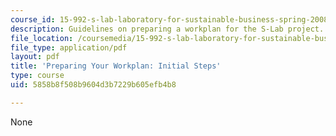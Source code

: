 ```yaml
---
course_id: 15-992-s-lab-laboratory-for-sustainable-business-spring-2008
description: Guidelines on preparing a workplan for the S-Lab project.
file_location: /coursemedia/15-992-s-lab-laboratory-for-sustainable-business-spring-2008/5858b8f508b9604d3b7229b605efb4b8_workplan.pdf
file_type: application/pdf
layout: pdf
title: 'Preparing Your Workplan: Initial Steps'
type: course
uid: 5858b8f508b9604d3b7229b605efb4b8

---
```

None